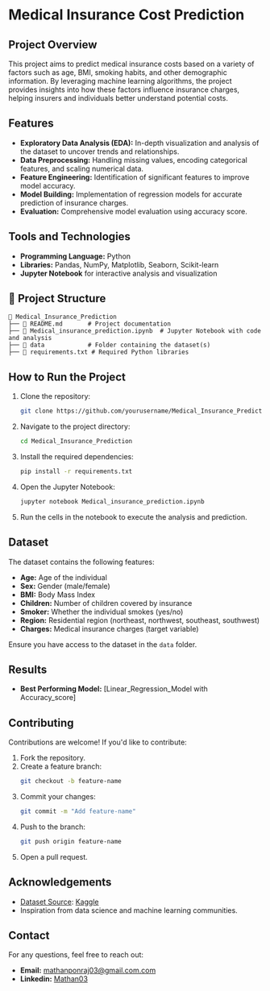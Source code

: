 # Medical Insurance Cost Prediction

## Project Overview
This project aims to predict medical insurance costs based on a variety of factors such as age, BMI, smoking habits, and other demographic information. By leveraging machine learning algorithms, the project provides insights into how these factors influence insurance charges, helping insurers and individuals better understand potential costs.

## Features
- **Exploratory Data Analysis (EDA):** In-depth visualization and analysis of the dataset to uncover trends and relationships.
- **Data Preprocessing:** Handling missing values, encoding categorical features, and scaling numerical data.
- **Feature Engineering:** Identification of significant features to improve model accuracy.
- **Model Building:** Implementation of regression models for accurate prediction of insurance charges.
- **Evaluation:** Comprehensive model evaluation using accuracy score.

## Tools and Technologies
- **Programming Language:** Python
- **Libraries:** Pandas, NumPy, Matplotlib, Seaborn, Scikit-learn
- **Jupyter Notebook** for interactive analysis and visualization

## 📂 Project Structure
```
📁 Medical_Insurance_Prediction
├── 📄 README.md       # Project documentation
├── 📄 Medical_insurance_prediction.ipynb  # Jupyter Notebook with code and analysis
├── 📁 data            # Folder containing the dataset(s)
├── 📄 requirements.txt # Required Python libraries
```

## How to Run the Project
1. Clone the repository:
   ```bash
   git clone https://github.com/yourusername/Medical_Insurance_Prediction.git
   ```
2. Navigate to the project directory:
   ```bash
   cd Medical_Insurance_Prediction
   ```
3. Install the required dependencies:
   ```bash
   pip install -r requirements.txt
   ```
4. Open the Jupyter Notebook:
   ```bash
   jupyter notebook Medical_insurance_prediction.ipynb
   ```
5. Run the cells in the notebook to execute the analysis and prediction.

## Dataset
The dataset contains the following features:
- **Age:** Age of the individual
- **Sex:** Gender (male/female)
- **BMI:** Body Mass Index
- **Children:** Number of children covered by insurance
- **Smoker:** Whether the individual smokes (yes/no)
- **Region:** Residential region (northeast, northwest, southeast, southwest)
- **Charges:** Medical insurance charges (target variable)

Ensure you have access to the dataset in the `data` folder.

## Results
- **Best Performing Model:** [Linear_Regression_Model with Accuracy_score]

## Contributing
Contributions are welcome! If you'd like to contribute:
1. Fork the repository.
2. Create a feature branch:
   ```bash
   git checkout -b feature-name
   ```
3. Commit your changes:
   ```bash
   git commit -m "Add feature-name"
   ```
4. Push to the branch:
   ```bash
   git push origin feature-name
   ```
5. Open a pull request.

## Acknowledgements
- [Dataset Source](#): [Kaggle](www.kaggle.com)
- Inspiration from data science and machine learning communities.

## Contact
For any questions, feel free to reach out:
- **Email:** mathanponraj03@gmail.com.com
- **Linkedin:** [Mathan03](https://Linkedin.com/Mathan03)

